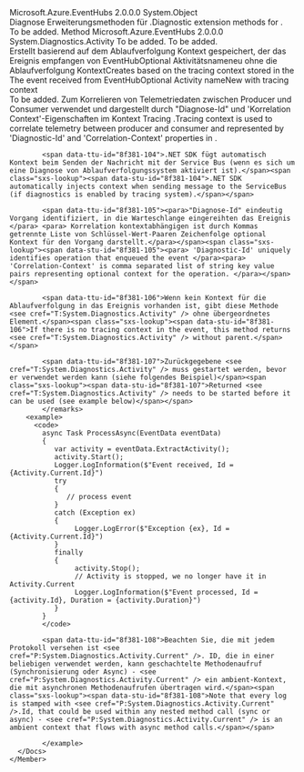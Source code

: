 <Type Name="EventDataDiagnosticExtensions" FullName="Microsoft.Azure.EventHubs.EventDataDiagnosticExtensions">
  <TypeSignature Language="C#" Value="public static class EventDataDiagnosticExtensions" />
  <TypeSignature Language="ILAsm" Value=".class public auto ansi abstract sealed beforefieldinit EventDataDiagnosticExtensions extends System.Object" />
  <TypeSignature Language="DocId" Value="T:Microsoft.Azure.EventHubs.EventDataDiagnosticExtensions" />
  <TypeSignature Language="VB.NET" Value="Public Module EventDataDiagnosticExtensions" />
  <TypeSignature Language="F#" Value="type EventDataDiagnosticExtensions = class" />
  <AssemblyInfo>
    <AssemblyName>Microsoft.Azure.EventHubs</AssemblyName>
    <AssemblyVersion>2.0.0.0</AssemblyVersion>
  </AssemblyInfo>
  <Base>
    <BaseTypeName>System.Object</BaseTypeName>
  </Base>
  <Interfaces />
  <Docs>
    <summary>
            <span data-ttu-id="8f381-101">Diagnose Erweiterungsmethoden für <see cref="T:Microsoft.Azure.EventHubs.EventData" />.</span><span class="sxs-lookup"><span data-stu-id="8f381-101">Diagnostic extension methods for <see cref="T:Microsoft.Azure.EventHubs.EventData" />.</span></span>
            </summary>
    <remarks>To be added.</remarks>
  </Docs>
  <Members>
    <Member MemberName="ExtractActivity">
      <MemberSignature Language="C#" Value="public static System.Diagnostics.Activity ExtractActivity (this Microsoft.Azure.EventHubs.EventData eventData, string activityName = null);" />
      <MemberSignature Language="ILAsm" Value=".method public static hidebysig class System.Diagnostics.Activity ExtractActivity(class Microsoft.Azure.EventHubs.EventData eventData, string activityName) cil managed" />
      <MemberSignature Language="DocId" Value="M:Microsoft.Azure.EventHubs.EventDataDiagnosticExtensions.ExtractActivity(Microsoft.Azure.EventHubs.EventData,System.String)" />
      <MemberSignature Language="F#" Value="static member ExtractActivity : Microsoft.Azure.EventHubs.EventData * string -&gt; System.Diagnostics.Activity" Usage="Microsoft.Azure.EventHubs.EventDataDiagnosticExtensions.ExtractActivity (eventData, activityName)" />
      <MemberType>Method</MemberType>
      <AssemblyInfo>
        <AssemblyName>Microsoft.Azure.EventHubs</AssemblyName>
        <AssemblyVersion>2.0.0.0</AssemblyVersion>
      </AssemblyInfo>
      <ReturnValue>
        <ReturnType>System.Diagnostics.Activity</ReturnType>
      </ReturnValue>
      <Parameters>
        <Parameter Name="eventData" Type="Microsoft.Azure.EventHubs.EventData" RefType="this" />
        <Parameter Name="activityName" Type="System.String" />
      </Parameters>
      <Docs>
        <param name="eventData">To be added.</param>
        <param name="activityName">To be added.</param>
        <summary>
            <span data-ttu-id="8f381-102">Erstellt <see cref="T:System.Diagnostics.Activity" /> basierend auf dem Ablaufverfolgung Kontext gespeichert, der <see cref="T:Microsoft.Azure.EventHubs.EventData" /> <param name="eventData">das Ereignis empfangen von EventHub</param><param name="activityName">Optional Aktivitätsname</param><returns>neu <see cref="T:System.Diagnostics.Activity" /> ohne die Ablaufverfolgung Kontext</returns></span><span class="sxs-lookup"><span data-stu-id="8f381-102">Creates <see cref="T:System.Diagnostics.Activity" /> based on the tracing context stored in the <see cref="T:Microsoft.Azure.EventHubs.EventData" /><param name="eventData">The event received from EventHub</param><param name="activityName">Optional Activity name</param><returns>New <see cref="T:System.Diagnostics.Activity" /> with tracing context</returns></span></span></summary>
        <returns>To be added.</returns>
        <remarks>
            <span data-ttu-id="8f381-103">Zum Korrelieren von Telemetriedaten zwischen Producer und Consumer verwendet und dargestellt durch "Diagnose-Id" und 'Korrelation Context'-Eigenschaften im Kontext Tracing <see cref="P:Microsoft.Azure.EventHubs.EventData.Properties" />.</span><span class="sxs-lookup"><span data-stu-id="8f381-103">Tracing context is used to correlate telemetry between producer and consumer and represented by 'Diagnostic-Id' and 'Correlation-Context' properties in <see cref="P:Microsoft.Azure.EventHubs.EventData.Properties" />.</span></span>
            
            <span data-ttu-id="8f381-104">.NET SDK fügt automatisch Kontext beim Senden der Nachricht mit der Service Bus (wenn es sich um eine Diagnose von Ablaufverfolgungssystem aktiviert ist).</span><span class="sxs-lookup"><span data-stu-id="8f381-104">.NET SDK automatically injects context when sending message to the ServiceBus (if diagnostics is enabled by tracing system).</span></span>
            
            <span data-ttu-id="8f381-105"><para>"Diagnose-Id" eindeutig Vorgang identifiziert, in die Warteschlange eingereihten das Ereignis </para> <para> Korrelation kontextabhängigen ist durch Kommas getrennte Liste von Schlüssel-Wert-Paaren Zeichenfolge optional Kontext für den Vorgang darstellt.</para></span><span class="sxs-lookup"><span data-stu-id="8f381-105"><para> 'Diagnostic-Id' uniquely identifies operation that enqueued the event </para><para> 'Correlation-Context' is comma separated list of string key value pairs representing optional context for the operation. </para></span></span>
            
            <span data-ttu-id="8f381-106">Wenn kein Kontext für die Ablaufverfolgung in das Ereignis vorhanden ist, gibt diese Methode <see cref="T:System.Diagnostics.Activity" /> ohne übergeordnetes Element.</span><span class="sxs-lookup"><span data-stu-id="8f381-106">If there is no tracing context in the event, this method returns <see cref="T:System.Diagnostics.Activity" /> without parent.</span></span>
            
            <span data-ttu-id="8f381-107">Zurückgegebene <see cref="T:System.Diagnostics.Activity" /> muss gestartet werden, bevor er verwendet werden kann (siehe folgendes Beispiel)</span><span class="sxs-lookup"><span data-stu-id="8f381-107">Returned <see cref="T:System.Diagnostics.Activity" /> needs to be started before it can be used (see example below)</span></span>
            </remarks>
        <example>
          <code>
            async Task ProcessAsync(EventData eventData)
            {
               var activity = eventData.ExtractActivity();
               activity.Start();
               Logger.LogInformation($"Event received, Id = {Activity.Current.Id}")
               try 
               {
                  // process event
               }
               catch (Exception ex)
               {
                    Logger.LogError($"Exception {ex}, Id = {Activity.Current.Id}")
               }
               finally 
               {
                    activity.Stop();
                    // Activity is stopped, we no longer have it in Activity.Current
                    Logger.LogInformation($"Event processed, Id = {activity.Id}, Duration = {activity.Duration}")
               }
            }
            </code>
            
            <span data-ttu-id="8f381-108">Beachten Sie, die mit jedem Protokoll versehen ist <see cref="P:System.Diagnostics.Activity.Current" />. ID, die in einer beliebigen verwendet werden, kann geschachtelte Methodenaufruf (Synchronisierung oder Async) - <see cref="P:System.Diagnostics.Activity.Current" /> ein ambient-Kontext, die mit asynchronen Methodenaufrufen übertragen wird.</span><span class="sxs-lookup"><span data-stu-id="8f381-108">Note that every log is stamped with <see cref="P:System.Diagnostics.Activity.Current" />.Id, that could be used within any nested method call (sync or async) - <see cref="P:System.Diagnostics.Activity.Current" /> is an ambient context that flows with async method calls.</span></span>
            
            </example>
      </Docs>
    </Member>
  </Members>
</Type>
